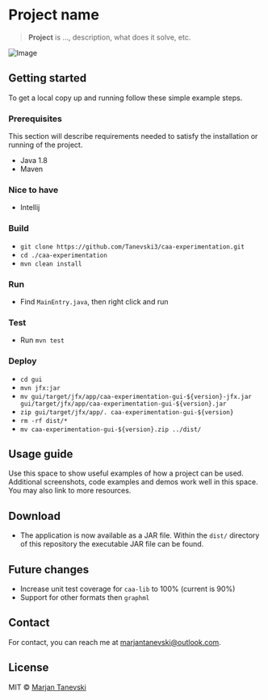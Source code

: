 # Project name
> **Project** is ..., description, what does it solve, etc.

![Image](header.png)

## Getting started 
To get a local copy up and running follow these simple example steps.

### Prerequisites
This section will describe requirements needed to satisfy the installation or running of the project.

 - Java 1.8
 - Maven
 
### Nice to have
 - Intellij

### Build
 - `git clone https://github.com/Tanevski3/caa-experimentation.git`
 - `cd ./caa-experimentation`
 - `mvn clean install`
 
### Run
 - Find `MainEntry.java`, then right click and run
 
### Test
 - Run `mvn test`
 
### Deploy
 - `cd gui`
 - `mvn jfx:jar`
 - `mv gui/target/jfx/app/caa-experimentation-gui-${version}-jfx.jar gui/target/jfx/app/caa-experimentation-gui-${version}.jar`
 - `zip gui/target/jfx/app/. caa-experimentation-gui-${version}`
 - `rm -rf dist/*`
 - `mv caa-experimentation-gui-${version}.zip ../dist/`

## Usage guide
Use this space to show useful examples of how a project can be used. Additional screenshots, code examples and demos work well in this space. You may also link to more resources.  

## Download
 - The application is now available as a JAR file. Within the `dist/` directory of this repository the executable JAR file can be found.

## Future changes
 - Increase unit test coverage for `caa-lib` to 100% (current is 90%)
 - Support for other formats then `graphml`
 
## Contact

For contact, you can reach me at [marjantanevski@outlook.com](marjantanevski@outlook.com).

## License

MIT © [Marjan Tanevski](marjantanevski@outlook.com)